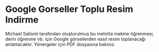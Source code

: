 # Google Gorseller Toplu Resim Indirme

Michael Sallomi tarafından oluşturulmuş bu metotta makine öğrenmesi, derin öğrenme vb. için Google görsellerden nasıl resim toplanacağı anlatılacaktır.
Yönergeler için PDF dosyasına bakınız.
